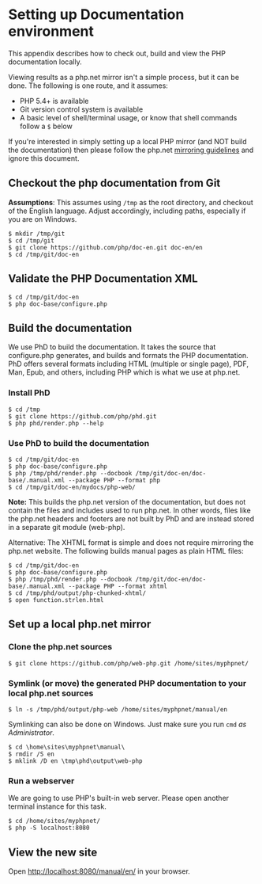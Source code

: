 # Setting up Documentation environment
This appendix describes how to check out, build and view the PHP documentation locally.

Viewing results as a php.net mirror isn't a simple process, but it can be done.
The following is one route, and it assumes:

- PHP 5.4+ is available
- Git version control system is available
- A basic level of shell/terminal usage, or know that shell commands follow a `$` below

If you're interested in simply setting up a local PHP mirror (and NOT build the documentation) then
please follow the php.net [mirroring guidelines](http://php.net/mirroring) and ignore this document.

## Checkout the php documentation from Git
**Assumptions**: This assumes using `/tmp` as the root directory, and checkout of the English language.
Adjust accordingly, including paths, especially if you are on Windows.

```
$ mkdir /tmp/git
$ cd /tmp/git
$ git clone https://github.com/php/doc-en.git doc-en/en
$ cd /tmp/git/doc-en
```

## Validate the PHP Documentation XML
```
$ cd /tmp/git/doc-en
$ php doc-base/configure.php
```

## Build the documentation
We use PhD to build the documentation. It takes the source that configure.php generates, and builds
and formats the PHP documentation. PhD offers several formats including HTML (multiple or single page),
PDF, Man, Epub, and others, including PHP which is what we use at php.net.

### Install PhD
```
$ cd /tmp
$ git clone https://github.com/php/phd.git
$ php phd/render.php --help
```

### Use PhD to build the documentation
```
$ cd /tmp/git/doc-en
$ php doc-base/configure.php
$ php /tmp/phd/render.php --docbook /tmp/git/doc-en/doc-base/.manual.xml --package PHP --format php
$ cd /tmp/git/doc-en/mydocs/php-web/
```

**Note:** This builds the php.net version of the documentation, but does not contain
the files and includes used to run php.net. In other words, files like the php.net
headers and footers are not built by PhD and are instead stored in a separate git
module (web-php).

Alternative: The XHTML format is simple and does not require mirroring the php.net
website. The following builds manual pages as plain HTML files:
```
$ cd /tmp/git/doc-en
$ php doc-base/configure.php
$ php /tmp/phd/render.php --docbook /tmp/git/doc-en/doc-base/.manual.xml --package PHP --format xhtml
$ cd /tmp/phd/output/php-chunked-xhtml/
$ open function.strlen.html
```

## Set up a local php.net mirror
### Clone the php.net sources
```
$ git clone https://github.com/php/web-php.git /home/sites/myphpnet/
```

### Symlink (or move) the generated PHP documentation to your local php.net sources
```
$ ln -s /tmp/phd/output/php-web /home/sites/myphpnet/manual/en
```

Symlinking can also be done on Windows. Just make sure you run `cmd` *as Administrator*.

```
$ cd \home\sites\myphpnet\manual\
$ rmdir /S en
$ mklink /D en \tmp\phd\output\web-php
```

### Run a webserver
We are going to use PHP's built-in web server. Please open another terminal instance for this task.

```
$ cd /home/sites/myphpnet/
$ php -S localhost:8080
```

## View the new site
Open [http://localhost:8080/manual/en/](http://localhost:8080/manual/en/) in your browser.
